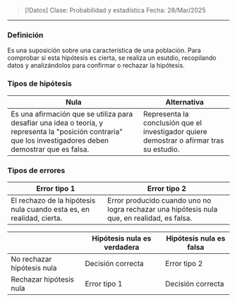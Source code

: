 >[!Datos]
>Clase: Probabilidad y estadística
>Fecha: 28/Mar/2025

---
### Definición
Es una suposición sobre una característica de una población. Para comprobar si esta hipótesis es cierta, se realiza un esutdio, recopilando datos y analizándolos para confirmar o rechazar la hipótesis.
### Tipos de hipótesis

| Nula                                                                                                                                                        | Alternativa                                                                              |
| ----------------------------------------------------------------------------------------------------------------------------------------------------------- | ---------------------------------------------------------------------------------------- |
| Es una afirmación que se utiliza para desafiar una idea o teoría, y representa la "posición contraria" que los investigadores deben demostrar que es falsa. | Representa la conclusión que el investigador quiere demostrar o afirmar tras su estudio. |
### Tipos de errores

| Error tipo 1                                                         | Error tipo 2                                                                                |
| -------------------------------------------------------------------- | ------------------------------------------------------------------------------------------- |
| El rechazo de la hipótesis nula cuando esta es, en realidad, cierta. | Error producido cuando uno no logra rechazar una hipótesis nula que, en realidad, es falsa. |

|                            | Hipótesis nula es verdadera | Hipótesis nula es falsa |
| -------------------------- | --------------------------- | ----------------------- |
| No rechazar hipótesis nula | Decisión correcta           | Error tipo 2            |
| Rechazar hipótesis nula    | Error tipo 1                | Decisión correcta       |
